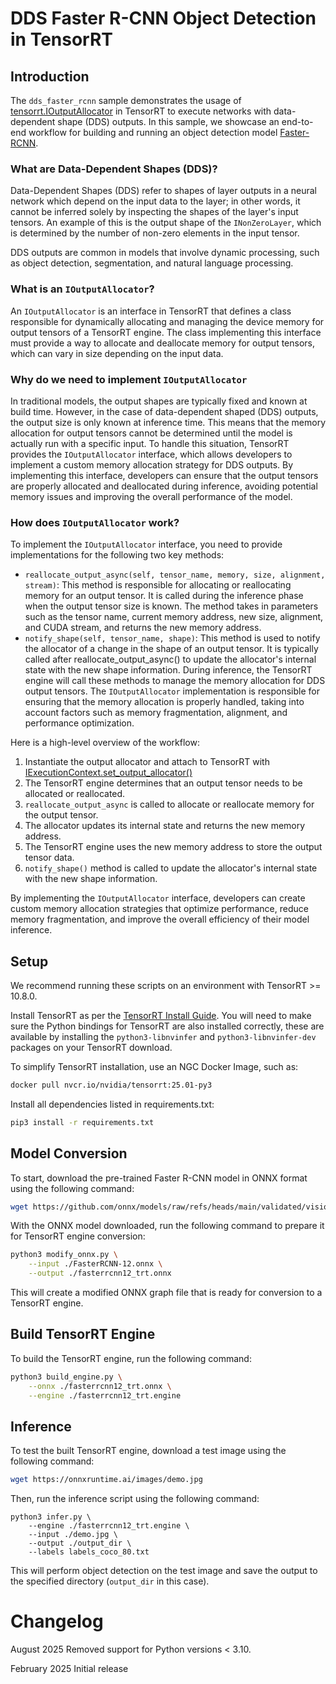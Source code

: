 # DDS Faster R-CNN Object Detection in TensorRT
## Introduction
The `dds_faster_rcnn` sample demonstrates the usage of [tensorrt.IOutputAllocator](https://docs.nvidia.com/deeplearning/tensorrt/api/python_api/infer/Core/ExecutionContext.html#tensorrt.IOutputAllocator) in TensorRT to execute networks with data-dependent shape (DDS) outputs. In this sample, we showcase an end-to-end workflow for building and running an object detection model [Faster-RCNN](https://arxiv.org/abs/1506.01497).

### What are Data-Dependent Shapes (DDS)?
Data-Dependent Shapes (DDS) refer to shapes of layer outputs in a neural network which depend on the input data to the layer; in other words, it cannot be inferred solely by inspecting the shapes of the layer's input tensors.  An example of this is the output shape of the `INonZeroLayer`, which is determined by the number of non-zero elements in the input tensor.

DDS outputs are common in models that involve dynamic processing, such as object detection, segmentation, and natural language processing.

### What is an `IOutputAllocator`?
An `IOutputAllocator` is an interface in TensorRT that defines a class responsible for dynamically allocating and managing the device memory for output tensors of a TensorRT engine. The class implementing this interface must provide a way to allocate and deallocate memory for output tensors, which can vary in size depending on the input data.

### Why do we need to implement `IOutputAllocator`
In traditional models, the output shapes are typically fixed and known at build time. However, in the case of data-dependent shaped (DDS) outputs, the output size is only known at inference time. This means that the memory allocation for output tensors cannot be determined until the model is actually run with a specific input. To handle this situation, TensorRT provides the `IOutputAllocator` interface, which allows developers to implement a custom memory allocation strategy for DDS outputs. By implementing this interface, developers can ensure that the output tensors are properly allocated and deallocated during inference, avoiding potential memory issues and improving the overall performance of the model.

### How does `IOutputAllocator` work?
To implement the `IOutputAllocator` interface, you need to provide implementations for the following two key methods:

- `reallocate_output_async(self, tensor_name, memory, size, alignment, stream)`: This method is responsible for allocating or reallocating memory for an output tensor. It is called during the inference phase when the output tensor size is known. The method takes in parameters such as the tensor name, current memory address, new size, alignment, and CUDA stream, and returns the new memory address.
- `notify_shape(self, tensor_name, shape)`: This method is used to notify the allocator of a change in the shape of an output tensor. It is typically called after reallocate_output_async() to update the allocator's internal state with the new shape information.
During inference, the TensorRT engine will call these methods to manage the memory allocation for DDS output tensors. The `IOutputAllocator` implementation is responsible for ensuring that the memory allocation is properly handled, taking into account factors such as memory fragmentation, alignment, and performance optimization.

Here is a high-level overview of the workflow:

1. Instantiate the output allocator and attach to TensorRT with [IExecutionContext.set_output_allocator()](https://docs.nvidia.com/deeplearning/tensorrt/api/python_api/infer/Core/ExecutionContext.html#tensorrt.IExecutionContext.set_output_allocator)
1. The TensorRT engine determines that an output tensor needs to be allocated or reallocated.
1. `reallocate_output_async` is called to allocate or reallocate memory for the output tensor.
1. The allocator updates its internal state and returns the new memory address.
1. The TensorRT engine uses the new memory address to store the output tensor data.
1. `notify_shape()` method is called to update the allocator's internal state with the new shape information.

By implementing the `IOutputAllocator` interface, developers can create custom memory allocation strategies that optimize performance, reduce memory fragmentation, and improve the overall efficiency of their model inference.

## Setup
We recommend running these scripts on an environment with TensorRT >= 10.8.0.

Install TensorRT as per the [TensorRT Install Guide](https://docs.nvidia.com/deeplearning/tensorrt/latest/installing-tensorrt/installing.html). You will need to make sure the Python bindings for TensorRT are also installed correctly, these are available by installing the `python3-libnvinfer` and `python3-libnvinfer-dev` packages on your TensorRT download.

To simplify TensorRT installation, use an NGC Docker Image, such as:

```bash
docker pull nvcr.io/nvidia/tensorrt:25.01-py3
```

Install all dependencies listed in requirements.txt:

```bash
pip3 install -r requirements.txt
```

## Model Conversion
To start, download the pre-trained Faster R-CNN model in ONNX format using the following command:

```bash
wget https://github.com/onnx/models/raw/refs/heads/main/validated/vision/object_detection_segmentation/faster-rcnn/model/FasterRCNN-12.onnx
```

With the ONNX model downloaded, run the following command to prepare it for TensorRT engine conversion:

```bash
python3 modify_onnx.py \
    --input ./FasterRCNN-12.onnx \
    --output ./fasterrcnn12_trt.onnx
```

This will create a modified ONNX graph file that is ready for conversion to a TensorRT engine.

## Build TensorRT Engine

To build the TensorRT engine, run the following command:

```bash
python3 build_engine.py \
    --onnx ./fasterrcnn12_trt.onnx \
    --engine ./fasterrcnn12_trt.engine
```

## Inference
To test the built TensorRT engine, download a test image using the following command:

```bash
wget https://onnxruntime.ai/images/demo.jpg
```

Then, run the inference script using the following command:

```
python3 infer.py \
    --engine ./fasterrcnn12_trt.engine \
    --input ./demo.jpg \
    --output ./output_dir \
    --labels labels_coco_80.txt
```
This will perform object detection on the test image and save the output to the specified directory (`output_dir` in this case).

# Changelog

August 2025
Removed support for Python versions < 3.10.

February 2025
Initial release
